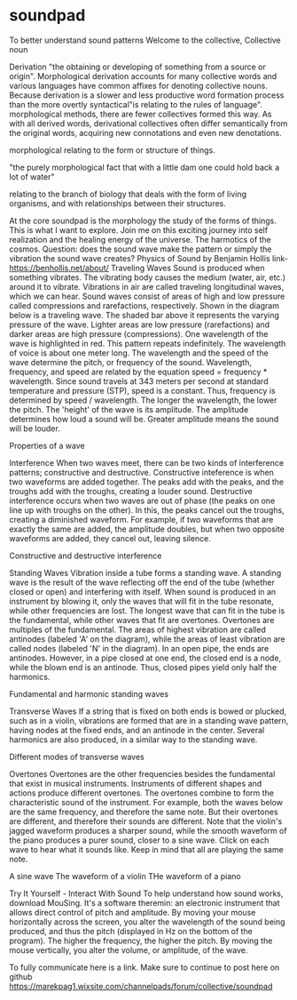 # soundpad
To better understand sound patterns 
Welcome to the collective,
Collective noun


Derivation 
"the obtaining or developing of something from a source or origin".
Morphological derivation accounts for many collective words and various languages have common affixes for denoting collective nouns. Because derivation is a slower and less productive word formation process than the more overtly syntactical"is relating to the rules of language". morphological methods, there are fewer collectives formed this way. As with all derived words, derivational collectives often differ semantically from the original words, acquiring new connotations and even new denotations.


morphological relating to the form or structure of things.

"the purely morphological fact that with a little dam one could hold back a lot of water"

relating to the branch of biology that deals with the form of living organisms, and with relationships between their structures.


At the core soundpad is the morphology the study of the forms of things. This is what I want to explore. Join me on this exciting journey into self realization and the healing energy of the universe. The harmotics of the cosmos. 
Question: does the sound wave make the pattern or simply the vibration the sound wave creates? 
Physics of Sound by Benjamin Hollis link- https://benhollis.net/about/
Traveling Waves
Sound is produced when something vibrates. The vibrating body causes the medium (water, air, etc.) around it to vibrate. Vibrations in air are called traveling longitudinal waves, which we can hear. Sound waves consist of areas of high and low pressure called compressions and rarefactions, respectively. Shown in the diagram below is a traveling wave. The shaded bar above it represents the varying pressure of the wave. Lighter areas are low pressure (rarefactions) and darker areas are high pressure (compressions). One wavelength of the wave is highlighted in red. This pattern repeats indefinitely. The wavelength of voice is about one meter long. The wavelength and the speed of the wave determine the pitch, or frequency of the sound. Wavelength, frequency, and speed are related by the equation speed = frequency * wavelength. Since sound travels at 343 meters per second at standard temperature and pressure (STP), speed is a constant. Thus, frequency is determined by speed / wavelength. The longer the wavelength, the lower the pitch. The 'height' of the wave is its amplitude. The amplitude determines how loud a sound will be. Greater amplitude means the sound will be louder.

Properties of a wave

Interference
When two waves meet, there can be two kinds of interference patterns; constructive and destructive. Constructive inteference is when two waveforms are added together. The peaks add with the peaks, and the troughs add with the troughs, creating a louder sound. Destructive interference occurs when two waves are out of phase (the peaks on one line up with troughs on the other). In this, the peaks cancel out the troughs, creating a diminished waveform. For example, if two waveforms that are exactly the same are added, the amplitude doubles, but when two opposite waveforms are added, they cancel out, leaving silence.

Constructive and destructive interference

Standing Waves
Vibration inside a tube forms a standing wave. A standing wave is the result of the wave reflecting off the end of the tube (whether closed or open) and interfering with itself. When sound is produced in an instrument by blowing it, only the waves that will fit in the tube resonate, while other frequencies are lost. The longest wave that can fit in the tube is the fundamental, while other waves that fit are overtones. Overtones are multiples of the fundamental. The areas of highest vibration are called antinodes (labeled 'A' on the diagram), while the areas of least vibration are called nodes (labeled 'N' in the diagram). In an open pipe, the ends are antinodes. However, in a pipe closed at one end, the closed end is a node, while the blown end is an antinode. Thus, closed pipes yield only half the harmonics.

Fundamental and harmonic standing waves

Transverse Waves
If a string that is fixed on both ends is bowed or plucked, such as in a violin, vibrations are formed that are in a standing wave pattern, having nodes at the fixed ends, and an antinode in the center. Several harmonics are also produced, in a similar way to the standing wave.

Different modes of transverse waves

Overtones
Overtones are the other frequencies besides the fundamental that exist in musical instruments. Instruments of different shapes and actions produce different overtones. The overtones combine to form the characteristic sound of the instrument. For example, both the waves below are the same frequency, and therefore the same note. But their overtones are different, and therefore their sounds are different. Note that the violin's jagged waveform produces a sharper sound, while the smooth waveform of the piano produces a purer sound, closer to a sine wave. Click on each wave to hear what it sounds like. Keep in mind that all are playing the same note.

A sine wave
The waveform of a violin
THe waveform of a piano

Try It Yourself - Interact With Sound
To help understand how sound works, download MouSing. It's a software theremin: an electronic instrument that allows direct control of pitch and amplitude. By moving your mouse horizontally across the screen, you alter the wavelength of the sound being produced, and thus the pitch (displayed in Hz on the bottom of the program). The higher the frequency, the higher the pitch. By moving the mouse vertically, you alter the volume, or amplitude, of the wave.

To fully communicate here is a link. Make sure to continue to post here on github
https://marekpag1.wixsite.com/channelpads/forum/collective/soundpad

